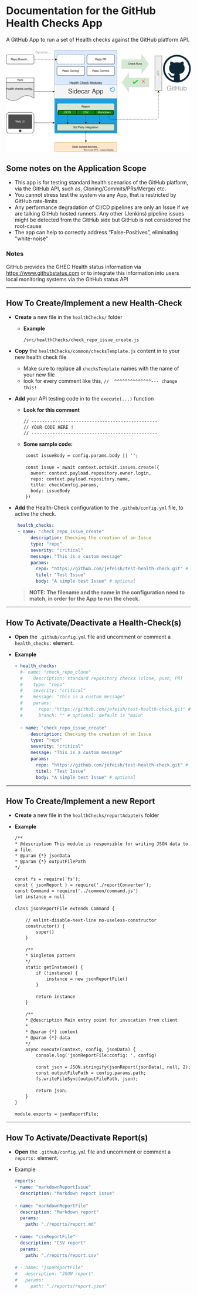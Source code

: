 # Documentation for the GitHub Health Checks App

 A GitHub App to run a set of Health checks against the GitHub platform API.

![diagram](images/architecture.svg)

## Some notes on the Application Scope

- This app is for testing standard health scenarios of the GitHub platform, via the GitHub API, such as, Cloning/Commits/PRs/Merge/ etc.
- You cannot stress test the system via any App, that is restricted by GitHub rate-limits
- Any performance degradation of CI/CD pipelines are only an Issue if we are talking GitHub hosted runners. Any other (Jenkins) pipeline issues might be detected from the GitHub side but GitHub is not considered the root-cause
- The app can help to correctly address “False-Positives”, eliminating "white-noise"

### Notes

GitHub provides the GHEC Health status information via https://www.githubstatus.com or to integrate this information into users local monitoring systems via the GitHub status API

---

## How To Create/Implement a new Health-Check

- **Create** a new file in the `healthChecks/` folder
  - **Example**
  
    ```
    /src/healthChecks/check_repo_issue_create.js
    ```
- **Copy** the `healthChecks/common/checksTemplate.js` content in to your new health check file
  - Make sure to replace all `checksTemplate` names with the name of your new file
  - look for every comment like this, `//  ^^^^^^^^^^^^^^--- change this!`

- **Add** your API testing code in to the `execute(...)` function
  - **Look for this comment**
  
    ```node
    // ------------------------------------------------
    // YOUR CODE HERE !
    // ------------------------------------------------
    ```

  - **Some sample code:**

  ```node
      const issueBody = config.params.body || '';

      const issue = await context.octokit.issues.create({
        owner: context.payload.repository.owner.login,
        repo: context.payload.repository.name,
        title: checkConfig.params,
        body: issueBody
      })
  ```

- **Add** the Health-Check configuration to the `.github/config.yml` file, to active the check.

  ```yaml
   health_checks:
   - name: "check_repo_issue_create"
        description: Checking the creation of an Issue
        type: "repo"
        severity: "critical"
        message: "This is a custom message"
        params:
          repo: "https://github.com/jefeish/test-health-check.git" # required: repository name
          titel: "Test Issue" 
          body: "A simple test Issue" # optional
  ```

  > **NOTE: The filename and the name in the configuration need to match, in order for the App to run the check.**

---

  ## How To Activate/Deactivate a Health-Check(s)

  - **Open** the `.github/config.yml` file and uncomment or comment a `health_checks:` element.

  - **Example**
    
    ```yaml
    - health_checks:
      #- name: "check_repo_clone"
      #    description: standard repository checks (clone, push, PR)
      #    type: "repo"
      #    severity: "critical"
      #    message: "This is a custom message"
      #    params:
      #      repo: "https://github.com/jefeish/test-health-check.git" # required: repository name
      #      branch: "" # optional: default is "main"

      - name: "check_repo_issue_create"
          description: Checking the creation of an Issue
          type: "repo"
          severity: "critical"
          message: "This is a custom message"
          params:
            repo: "https://github.com/jefeish/test-health-check.git" # required: repository name
            titel: "Test Issue" 
            body: "A simple test Issue" # optional
    ```

---

  ## How To Create/Implement a new Report

  - **Create** a new file in the `healthChecks/reportAdapters` folder

  - **Example**

    ```node
    /**
    * @description This module is responsible for writing JSON data to a file.
    * @param {*} jsonData
    * @param {*} outputFilePath
    */

    const fs = require('fs');
    const { jsonReport } = require('./reportConverter');
    const Command = require('../common/command.js')
    let instance = null

    class jsonReportFile extends Command {

        // eslint-disable-next-line no-useless-constructor
        constructor() {
            super()
        }

        /**
        * Singleton pattern
        */
        static getInstance() {
            if (!instance) {
                instance = new jsonReportFile()
            }

            return instance
        }

        /**
        * @description Main entry point for invocation from client
        * 
        * @param {*} context 
        * @param {*} data 
        */
        async execute(context, config, jsonData) {
            console.log('jsonReportFile:config: ', config)

            const json = JSON.stringify(jsonReport(jsonData), null, 2);
            const outputFilePath = config.params.path;
            fs.writeFileSync(outputFilePath, json);

            return json;
        }
    }

    module.exports = jsonReportFile;
    ```

---

  ## How To Activate/Deactivate Report(s)

  - **Open** the `.github/config.yml` file and uncomment or comment a `reports:` element.

  - Example
    ```yaml
    reports:
    - name: "markdownReportIssue"
      description: "Markdown report issue"

    - name: "markdownReportFile"
      description: "Markdown report"
      params:
        path: "./reports/report.md"
      
    - name: "csvReportFile"
      description: "CSV report"
      params:
        path: "./reports/report.csv"   

    # - name: "jsonReportFile"
    #   description: "JSON report"
    #   params:
    #     path: "./reports/report.json"
    ```